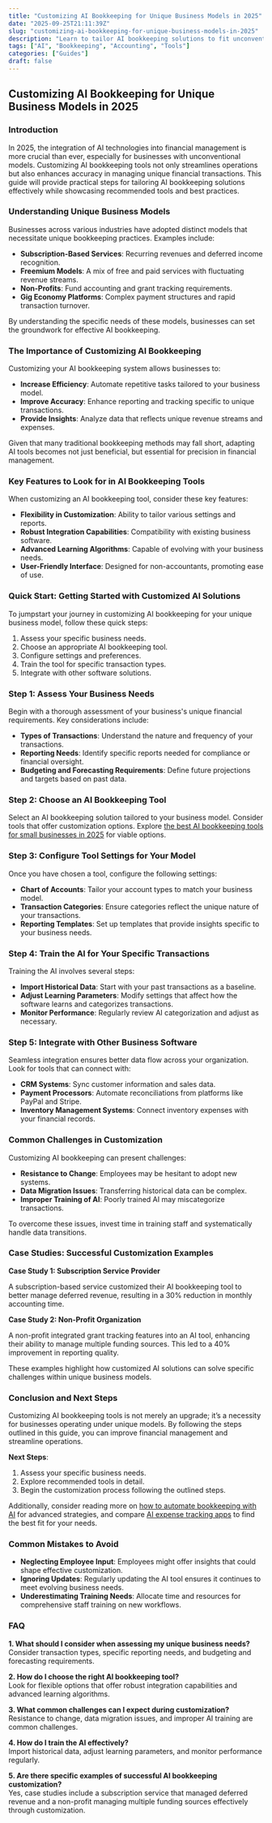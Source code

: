 ```yaml
---
title: "Customizing AI Bookkeeping for Unique Business Models in 2025"
date: "2025-09-25T21:11:39Z"
slug: "customizing-ai-bookkeeping-for-unique-business-models-in-2025"
description: "Learn to tailor AI bookkeeping solutions to fit unconventional business structures, enhancing efficiency and accuracy. Discover the best tools and pract..."
tags: ["AI", "Bookkeeping", "Accounting", "Tools"]
categories: ["Guides"]
draft: false
---
```


## Customizing AI Bookkeeping for Unique Business Models in 2025

### Introduction

In 2025, the integration of AI technologies into financial management is more crucial than ever, especially for businesses with unconventional models. Customizing AI bookkeeping tools not only streamlines operations but also enhances accuracy in managing unique financial transactions. This guide will provide practical steps for tailoring AI bookkeeping solutions effectively while showcasing recommended tools and best practices.

### Understanding Unique Business Models

Businesses across various industries have adopted distinct models that necessitate unique bookkeeping practices. Examples include:

- **Subscription-Based Services**: Recurring revenues and deferred income recognition.
- **Freemium Models**: A mix of free and paid services with fluctuating revenue streams.
- **Non-Profits**: Fund accounting and grant tracking requirements.
- **Gig Economy Platforms**: Complex payment structures and rapid transaction turnover.

By understanding the specific needs of these models, businesses can set the groundwork for effective AI bookkeeping.

### The Importance of Customizing AI Bookkeeping

Customizing your AI bookkeeping system allows businesses to:

- **Increase Efficiency**: Automate repetitive tasks tailored to your business model.
- **Improve Accuracy**: Enhance reporting and tracking specific to unique transactions.
- **Provide Insights**: Analyze data that reflects unique revenue streams and expenses.
  
Given that many traditional bookkeeping methods may fall short, adapting AI tools becomes not just beneficial, but essential for precision in financial management.

### Key Features to Look for in AI Bookkeeping Tools

When customizing an AI bookkeeping tool, consider these key features:

- **Flexibility in Customization**: Ability to tailor various settings and reports.
- **Robust Integration Capabilities**: Compatibility with existing business software.
- **Advanced Learning Algorithms**: Capable of evolving with your business needs.
- **User-Friendly Interface**: Designed for non-accountants, promoting ease of use.

### Quick Start: Getting Started with Customized AI Solutions

To jumpstart your journey in customizing AI bookkeeping for your unique business model, follow these quick steps:

1. Assess your specific business needs.
2. Choose an appropriate AI bookkeeping tool.
3. Configure settings and preferences.
4. Train the tool for specific transaction types.
5. Integrate with other software solutions.

### Step 1: Assess Your Business Needs

Begin with a thorough assessment of your business's unique financial requirements. Key considerations include:

- **Types of Transactions**: Understand the nature and frequency of your transactions.
- **Reporting Needs**: Identify specific reports needed for compliance or financial oversight.
- **Budgeting and Forecasting Requirements**: Define future projections and targets based on past data.

### Step 2: Choose an AI Bookkeeping Tool

Select an AI bookkeeping solution tailored to your business model. Consider tools that offer customization options. Explore [the best AI bookkeeping tools for small businesses in 2025](/posts/best-ai-bookkeeping-tools-for-small-businesses-2025/) for viable options.

### Step 3: Configure Tool Settings for Your Model

Once you have chosen a tool, configure the following settings:

- **Chart of Accounts**: Tailor your account types to match your business model.
- **Transaction Categories**: Ensure categories reflect the unique nature of your transactions.
- **Reporting Templates**: Set up templates that provide insights specific to your business needs.

### Step 4: Train the AI for Your Specific Transactions

Training the AI involves several steps:

- **Import Historical Data**: Start with your past transactions as a baseline.
- **Adjust Learning Parameters**: Modify settings that affect how the software learns and categorizes transactions.
- **Monitor Performance**: Regularly review AI categorization and adjust as necessary.

### Step 5: Integrate with Other Business Software

Seamless integration ensures better data flow across your organization. Look for tools that can connect with:

- **CRM Systems**: Sync customer information and sales data.
- **Payment Processors**: Automate reconciliations from platforms like PayPal and Stripe.
- **Inventory Management Systems**: Connect inventory expenses with your financial records.

### Common Challenges in Customization

Customizing AI bookkeeping can present challenges:

- **Resistance to Change**: Employees may be hesitant to adopt new systems.
- **Data Migration Issues**: Transferring historical data can be complex.
- **Improper Training of AI**: Poorly trained AI may miscategorize transactions.

To overcome these issues, invest time in training staff and systematically handle data transitions.

### Case Studies: Successful Customization Examples

**Case Study 1: Subscription Service Provider**

A subscription-based service customized their AI bookkeeping tool to better manage deferred revenue, resulting in a 30% reduction in monthly accounting time.

**Case Study 2: Non-Profit Organization**

A non-profit integrated grant tracking features into an AI tool, enhancing their ability to manage multiple funding sources. This led to a 40% improvement in reporting quality.

These examples highlight how customized AI solutions can solve specific challenges within unique business models.

### Conclusion and Next Steps

Customizing AI bookkeeping tools is not merely an upgrade; it’s a necessity for businesses operating under unique models. By following the steps outlined in this guide, you can improve financial management and streamline operations.

**Next Steps**:

1. Assess your specific business needs.
2. Explore recommended tools in detail.
3. Begin the customization process following the outlined steps.

Additionally, consider reading more on [how to automate bookkeeping with AI](/posts/how-to-automate-bookkeeping-with-ai-quickbooks-receipt-ocr/) for advanced strategies, and compare [AI expense tracking apps](/posts/ai-expense-tracking-apps-compared-expensify-vs-zoho-vs-divvy/) to find the best fit for your needs.

### Common Mistakes to Avoid

- **Neglecting Employee Input**: Employees might offer insights that could shape effective customization.
- **Ignoring Updates**: Regularly updating the AI tool ensures it continues to meet evolving business needs.
- **Underestimating Training Needs**: Allocate time and resources for comprehensive staff training on new workflows.

### FAQ

**1. What should I consider when assessing my unique business needs?**  
Consider transaction types, specific reporting needs, and budgeting and forecasting requirements.

**2. How do I choose the right AI bookkeeping tool?**  
Look for flexible options that offer robust integration capabilities and advanced learning algorithms.

**3. What common challenges can I expect during customization?**  
Resistance to change, data migration issues, and improper AI training are common challenges.

**4. How do I train the AI effectively?**  
Import historical data, adjust learning parameters, and monitor performance regularly.

**5. Are there specific examples of successful AI bookkeeping customization?**  
Yes, case studies include a subscription service that managed deferred revenue and a non-profit managing multiple funding sources effectively through customization.
